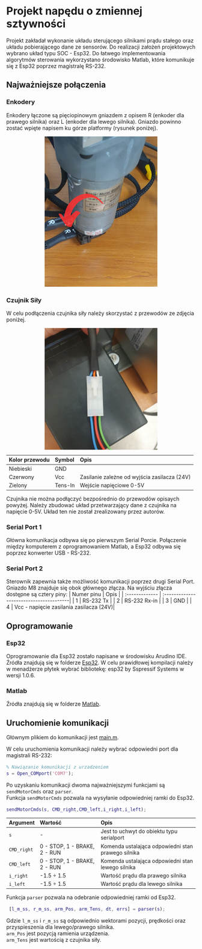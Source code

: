 
# Projekt napędu o zmiennej sztywności


Projekt zakładał wykonanie układu sterującego silnikami prądu stałego oraz układu pobierającego dane ze sensorów. Do realizacji założeń projektowych wybrano układ typu SOC - Esp32. Do łatwego implementowania algorytmów sterowania wykorzystano środowisko Matlab, które komunikuje się z Esp32 poprzez magistralę RS-232. 

## Najważniejsze połączenia
### Enkodery
Enkodery łączone są pięciopinowym gniazdem z opisem R (enkoder dla prawego silnika) oraz L (enkoder dla lewego silnika). Gniazdo powinno zostać wpięte napisem ku górze platformy (rysunek poniżej).

<p align="center">
<img src="images/enc_con.png" width="300">
</p>

### Czujnik Siły
W celu podłączenia czujnika siły należy skorzystać z przewodów ze zdjęcia poniżej. 
<p align="center">
<img align="center" src="images/tens_con.jpg" width="300">
</p>
 
| Kolor przewodu | Symbol   | Opis                                       |
| :------------- | :------- | :----------------------------------------- |
| Niebieski      |   GND    |                                            |
| Czerwony       |   Vcc    |Zasilanie zależne od wyjścia zasilacza (24V)|
| Zielony        |  Tens-In |Wejście napięciowe 0-5V                     |

Czujnika nie można podłączyć bezpośrednio do przewodów opisaych powyżej. Należy zbudować układ przetwarzający dane z czujnika na napięcie 0-5V. Układ ten nie został zrealizowany przez autorów.
### Serial Port 1
Główna komunikacja odbywa się po pierwszym Serial Porcie. Połączenie między komputerem z oprogramowaniem Matlab, a Esp32 odbywa się poprzez konwerter USB - RS-232.

### Serial Port 2
Sterownik zapewnia także możliwość komunikacji poprzez drugi Serial Port. Gniazdo M8 znajduje się obok głównego złącza. Na wyjściu złącza dostępne są cztery piny: 
| Numer pinu     | Opis                                    |
| :------------- | :---------------------------------------|
| 1              | RS-232 Tx                               |
| 2              | RS-232 Rx-in                            |
| 3              | GND                                     |
| 4              | Vcc - napięcie zasilania zasilacza (24V)|
## Oprogramowanie
### Esp32
Oprogramowanie dla Esp32 zostało napisane w środowisku Arudino IDE. Źródła znajdują się w folderze [Esp32](/ESP32_src). W celu prawidłowej kompilacji należy w menadżerze płytek wybrać bibliotekę: esp32 by Sspressif Systems w wersji 1.0.6.

### Matlab
Źródła znajdują się w folderze [Matlab](/Matlab).

## Uruchomienie komunikacji
Głównym plikiem do komunikacji jest [main.m](/Matlab/main.m).  

W celu uruchomienia komunikacji należy wybrać odpowiedni port dla magistrali RS-232:

```matlab
% Nawiązanie komunikacji z urzadzeniem
s = Open_COMport('COM7');
```
Po uzyskaniu komunikacji dwoma najważniejszymi funkcjami są `sendMotorCmds` oraz `parser`.  
Funkcja `sendMotorCmds` pozwala na wysyłanie odpowiedniej ramki do Esp32.
```matlab
sendMotorCmds(s, CMD_right,CMD_left,i_right,i_left);
```
| Argument        | Wartość                              | Opis                                                |
| :-------------- | :----------------------------------  | :-------------------------------------------------- |
|  `s`            |            -                         | Jest to uchwyt do obiektu typu serialport           |
|  `CMD_right`    |  0 - STOP, 1 - BRAKE, 2 - RUN        | Komenda ustalająca odpowiedni stan prawego silnika  |
|  `CMD_left`     |  0 - STOP, 1 - BRAKE, 2 - RUN        | Komenda ustalająca odpowiedni stan lewego silnika   |
|  `i_right`      |  -1.5 ÷ 1.5                          | Wartość prądu dla prawego silnika                   |
|  `i_left`       |  -1.5 ÷ 1.5                          | Wartość prądu dla lewego silnika                    |

Funkcja `parser` pozwala na odebranie odpowiedniej ramki od Esp32.
```matlab
 [l_m_ss, r_m_ss, arm_Pos, arm_Tens, dt, errs] = parser(s);
```
Gdzie `l_m_ss` i `r_m_ss` są odpowiednio wektorami pozycji, prędkości oraz przyspieszenia dla lewego/prawego silnika.  
`arm_Pos` jest pozycją ramienia urządzenia.  
`arm_Tens` jest wartością z czujnika siły.

